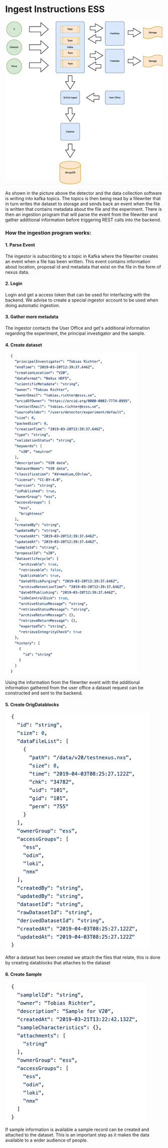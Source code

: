 # Ingest Instructions ESS

![Kafka flow](screenshots/kafka.png)

As shown in the picture above the detector and the data collection software is writing into kafka topics. The topics is then being read by a filewriter that in turn writes the dataset to storage and sends back an event when the file is written that contains metadata about the file and the experiment. There is then an ingestion program that will parse the event from the filewriter and gather additional information before triggering REST calls into the backend. 

### How the ingestion program works:

#### 1. Parse Event

The ingestor is subscribing to a topic in Kafka where the filewriter creates an event when a file has been written. This event contains information about location, proposal id and metadata that exist on the file in the form of nexus data. 

#### 2. Login  

 Login and get a access token that can be used for interfacing with the backend. We advise to create a special ingestor account to be used when doing automatic ingestion. 

#### 3. Gather more metadata

The ingestor contacts the User Office and get's additional information regarding the experiment, the principal investigator and the sample.

#### 4. Create dataset

![dataset](screenshots/dataset.png)

Using the information from the filewriter event with the additional information gathered from the user office a dataset request can be constructed and sent to the backend.

#### 5. Create OrigDatablocks

![datablock](screenshots/datablock.png)

After a dataset has been created we attach the files that relate, this is done by creating datablocks that attaches to the dataset

#### 6. Create Sample

![sample](screenshots/sample.png)

If sample information is available a sample record can be created and attached to the dataset. This is an important step as it makes the data available to a wider audience of people. 
